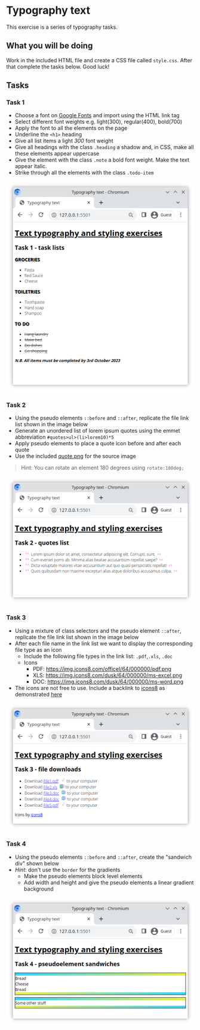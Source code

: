 # Typography text

This exercise is a series of typography tasks.

## What you will be doing

Work in the included HTML file and create a CSS file called `style.css`. After that complete the tasks below. Good luck!

## Tasks

### Task 1

- Choose a font on [Google Fonts](https://fonts.google.com/) and import using the HTML link tag
- Select different font weights e.g. light(300), regular(400), bold(700)
- Apply the font to all the elements on the page
- Underline the `<h1>` heading
- Give all list items a light _300_ font weight
- Give all headings with the class `.heading` a shadow and, in CSS, make all these elements appear uppercase
- Give the element with the class `.note` a bold font weight. Make the text appear italic.
- Strike through all the elements with the class `.todo-item`

![Task 1 example](images/task-1.png "Shopping List Result")

### Task 2

- Using the pseudo elements `::before` and `::after`, replicate the file link list shown in the image below
- Generate an unordered list of lorem ipsum quotes using the emmet abbreviation `#quotes>ul>(li>lorem10)*5`
- Apply pseudo elements to place a quote icon before and after each quote
- Use the included [quote.png](./quote.png) for the source image

> Hint: You can rotate an element 180 degrees using `rotate:180deg;`

![Task 2 example](images/task-2.png)

### Task 3

- Using a mixture of class selectors and the pseudo element `::after`, replicate the file link list shown in the image below
- After each file name in the link list we want to display the corresponding file type as an icon
  - Include the following file types in the link list: `.pdf`,`.xls`, `.doc`
  - Icons
    - PDF: https://img.icons8.com/officel/64/000000/pdf.png
    - XLS: https://img.icons8.com/dusk/64/000000/ms-excel.png
    - DOC: https://img.icons8.com/dusk/64/000000/ms-word.png
- The icons are not free to use. Include a backlink to [icons8](https://icons8.com/) as demonstrated [here](https://icons8.com/license)

![Task 3 example](images/task-3.png)

### Task 4

- Using the pseudo elements `::before` and `::after`, create the "sandwich div" shown below
- _Hint_: don't use the `border` for the gradients
  - Make the pseudo elements block level elements
  - Add width and height and give the pseudo elements a linear gradient background

![Task 4 example](images/task-4.png)
